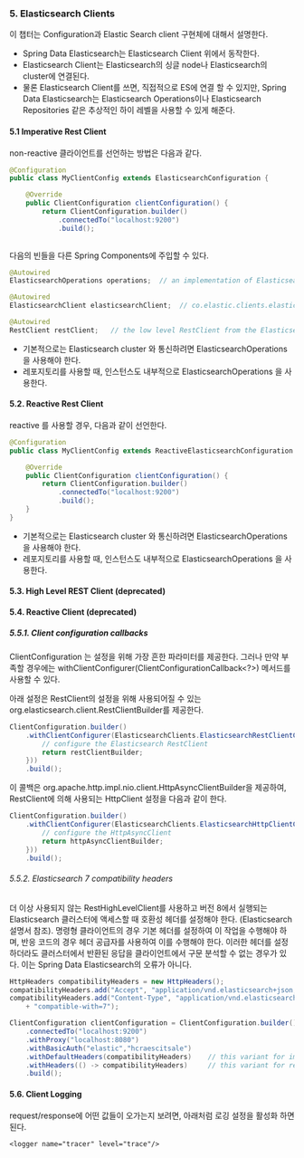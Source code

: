### 5. Elasticsearch Clients
이 챕터는 Configuration과 Elastic Search client 구현체에 대해서 설명한다. 
- Spring Data Elasticsearch는 Elasticsearch Client 위에서 동작한다. 
- Elasticsearch Client는 Elasticsearch의 싱글 node나 Elasticsearch의 cluster에 연결된다. 
- 물론 Elasticsearch Client를 쓰면, 직접적으로 ES에 연결 할 수 있지만, 
Spring Data Elasticsearch는 Elasticsearch Operations이나 Elasticsearch Repositories 같은 추상적인 하이 레벨을 사용할 수 있게 해준다.
####  5.1 Imperative Rest Client 
non-reactive 클라이언트를 선언하는 방법은 다음과 같다. 
```java
@Configuration
public class MyClientConfig extends ElasticsearchConfiguration {

	@Override
	public ClientConfiguration clientConfiguration() {
		return ClientConfiguration.builder()           
			.connectedTo("localhost:9200")
			.build();
	
```
다음의 빈들을 다른 Spring Components에 주입할 수 있다.
```java
@Autowired
ElasticsearchOperations operations;  // an implementation of ElasticsearchOperations   

@Autowired
ElasticsearchClient elasticsearchClient;  // co.elastic.clients.elasticsearch.ElasticsearchClient

@Autowired
RestClient restClient;   // the low level RestClient from the Elasticsearch libraries                 
```

- 기본적으로는 Elasticsearch cluster 와 통신하려면 ElasticsearchOperations 을 사용해야 한다.
- 레포지토리를 사용할 때, 인스턴스도 내부적으로 ElasticsearchOperations 을 사용한다.
 

#### 5.2. Reactive Rest Client
reactive 를 사용할 경우, 다음과 같이 선언한다.
```java
@Configuration
public class MyClientConfig extends ReactiveElasticsearchConfiguration {

	@Override
	public ClientConfiguration clientConfiguration() {
		return ClientConfiguration.builder()           
			.connectedTo("localhost:9200")
			.build();
	}
}
```
- 기본적으로는 Elasticsearch cluster 와 통신하려면 ElasticsearchOperations 을 사용해야 한다.
- 레포지토리를 사용할 때, 인스턴스도 내부적으로 ElasticsearchOperations 을 사용한다.


#### 5.3. High Level REST Client (deprecated)
#### 5.4. Reactive Client (deprecated)
##### 5.5.1. Client configuration callbacks
ClientConfiguration 는 설정을 위해 가장 흔한 파라미터를 제공한다.
그러나 만약 부족할 경우에는 withClientConfigurer(ClientConfigurationCallback<?>) 메서드를 사용할 수 있다.

아래 설정은 RestClient의 설정을 위해 사용되어질 수 있는 org.elasticsearch.client.RestClientBuilder를 제공한다.  

```java
ClientConfiguration.builder()
    .withClientConfigurer(ElasticsearchClients.ElasticsearchRestClientConfigurationCallback.from(restClientBuilder -> {
        // configure the Elasticsearch RestClient
        return restClientBuilder;
    }))
    .build();
```

이 콜백은 org.apache.http.impl.nio.client.HttpAsyncClientBuilder을 제공하여, 
RestClient에 의해 사용되는 HttpClient 설정을 다음과 같이 한다.

```java
ClientConfiguration.builder()
    .withClientConfigurer(ElasticsearchClients.ElasticsearchHttpClientConfigurationCallback.from(httpAsyncClientBuilder -> {
        // configure the HttpAsyncClient
        return httpAsyncClientBuilder;
    }))
    .build();
```

###### 5.5.2. Elasticsearch 7 compatibility headers
더 이상 사용되지 않는 RestHighLevelClient를 사용하고 버전 8에서 실행되는 Elasticsearch 클러스터에 액세스할 때 호환성 헤더를 설정해야 한다. (Elasticsearch 설명서 참조).
명령형 클라이언트의 경우 기본 헤더를 설정하여 이 작업을 수행해야 하며, 반응 코드의 경우 헤더 공급자를 사용하여 이를 수행해야 한다.
이러한 헤더를 설정하더라도 클러스터에서 반환된 응답을 클라이언트에서 구문 분석할 수 없는 경우가 있다. 이는 Spring Data Elasticsearch의 오류가 아니다.
```java
HttpHeaders compatibilityHeaders = new HttpHeaders();
compatibilityHeaders.add("Accept", "application/vnd.elasticsearch+json;compatible-with=7");
compatibilityHeaders.add("Content-Type", "application/vnd.elasticsearch+json;"
    + "compatible-with=7");

ClientConfiguration clientConfiguration = ClientConfiguration.builder()
    .connectedTo("localhost:9200")
    .withProxy("localhost:8080")
    .withBasicAuth("elastic","hcraescitsale")
    .withDefaultHeaders(compatibilityHeaders)    // this variant for imperative code
    .withHeaders(() -> compatibilityHeaders)     // this variant for reactive code
    .build();
```


#### 5.6. Client Logging
request/response에 어떤 값들이 오가는지 보려면, 아래처럼 로깅 설정을 활성화 하면 된다.  
```agsl
<logger name="tracer" level="trace"/>
```

